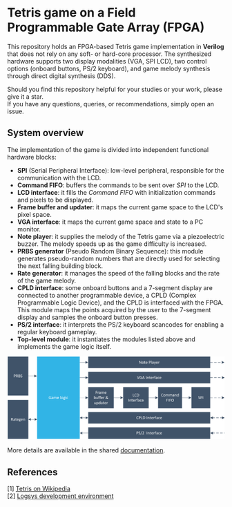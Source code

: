 # Tetris game on a Field Programmable Gate Array (FPGA)
This repository holds an FPGA-based Tetris game implementation in **Verilog** that does not rely on any soft- or hard-core processor. The synthesized hardware supports two display modalities (VGA, SPI LCD), two control options (onboard buttons, PS/2 keyboard), and game melody synthesis through direct digital synthesis (DDS).

Should you find this repository helpful for your studies or your work, please give it a star.  
If you have any questions, queries, or recommendations, simply open an issue.

## System overview

The implementation of the game is divided into independent functional hardware blocks:
- **SPI** (Serial Peripheral Interface): low-level peripheral, responsible for the communication with the LCD.
- **Command FIFO**: buffers the commands to be sent over *SPI* to the LCD.
- **LCD interface**: it fills the *Command FIFO* with initialization commands and pixels to be displayed.
- **Frame buffer and updater**: it maps the current game space to the LCD's pixel space.
- **VGA interface**: it maps the current game space and state to a PC monitor.
- **Note player**: it supplies the melody of the Tetris game via a piezoelectric buzzer. The melody speeds up as the game difficulty is increased.
- **PRBS generator** (Pseudo Random Binary Sequence): this module generates pseudo-random numbers that are directly used for selecting the next falling building block.
- **Rate generator**: it manages the speed of the falling blocks and the rate of the game melody.
- **CPLD interface**: some onboard buttons and a 7-segment display are connected to another programmable device, a CPLD (Complex Programmable Logic Device), and the CPLD is interfaced with the FPGA. This module maps the points acquired by the user to the 7-segment display and samples the onboard button presses.
- **PS/2 interface**: it interprets the PS/2 keyboard scancodes for enabling a regular keyboard gameplay.
- **Top-level module**: it instantiates the modules listed above and implements the game logic itself.

![Tetris system overview](overview.png)

More details are available in the shared [documentation](documentation.pdf).

## References
[1] [Tetris on Wikipedia](https://en.wikipedia.org/wiki/Tetris)  
[2] [Logsys development environment](http://logsys.mit.bme.hu/en)